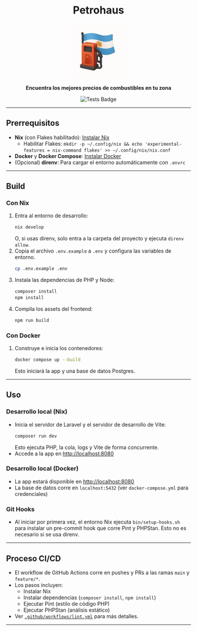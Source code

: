 <div align="center">

# Petrohaus

<img src="../public/icon-512.png" alt="Petrohaus" height="150">

**Encuentra los mejores precios de combustibles en tu zona**

<p>
<img src="https://img.shields.io/github/actions/workflow/status/mayocca/petrohaus/lint.yml?label=tests" alt="Tests Badge">
</p>

</div>

---

## Prerrequisitos

-   **Nix** (con Flakes habilitado): [Instalar Nix](https://nixos.org/download.html)
    -   Habilitar Flakes: `mkdir -p ~/.config/nix && echo 'experimental-features = nix-command flakes' >> ~/.config/nix/nix.conf`
-   **Docker** y **Docker Compose**: [Instalar Docker](https://docs.docker.com/get-docker/)
-   (Opcional) **direnv**: Para cargar el entorno automáticamente con `.envrc`

---

## Build

### Con Nix

1. Entra al entorno de desarrollo:
    ```sh
    nix develop
    ```
    O, si usas direnv, solo entra a la carpeta del proyecto y ejecuta `direnv allow`.
1. Copia el archivo `.env.example` a `.env` y configura las variables de entorno.
    ```sh
    cp .env.example .env
    ```
1. Instala las dependencias de PHP y Node:
    ```sh
    composer install
    npm install
    ```
1. Compila los assets del frontend:
    ```sh
    npm run build
    ```

### Con Docker

1. Construye e inicia los contenedores:
    ```sh
    docker compose up --build
    ```
    Esto iniciará la app y una base de datos Postgres.

---

## Uso

### Desarrollo local (Nix)

-   Inicia el servidor de Laravel y el servidor de desarrollo de Vite:
    ```sh
    composer run dev
    ```
    Esto ejecuta PHP, la cola, logs y Vite de forma concurrente.
-   Accede a la app en [http://localhost:8080](http://localhost:8080)

### Desarrollo local (Docker)

-   La app estará disponible en [http://localhost:8080](http://localhost:8080)
-   La base de datos corre en `localhost:5432` (ver `docker-compose.yml` para credenciales)

### Git Hooks

-   Al iniciar por primera vez, el entorno Nix ejecuta `bin/setup-hooks.sh` para instalar un pre-commit hook que corre Pint y PHPStan. Esto no es necesario si se usa direnv.

---

## Proceso CI/CD

-   El workflow de GitHub Actions corre en pushes y PRs a las ramas `main` y `feature/*`.
-   Los pasos incluyen:
    -   Instalar Nix
    -   Instalar dependencias (`composer install`, `npm install`)
    -   Ejecutar Pint (estilo de código PHP)
    -   Ejecutar PHPStan (análisis estático)
-   Ver [`.github/workflows/lint.yml`](../.github/workflows/lint.yml) para más detalles.

---
